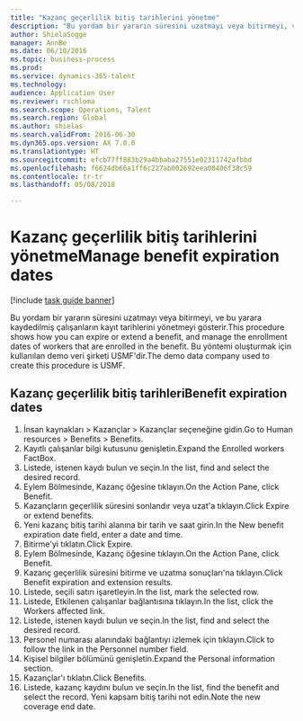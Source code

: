 ```yaml
--- 
title: "Kazanç geçerlilik bitiş tarihlerini yönetme"
description: "Bu yordam bir yararın süresini uzatmayı veya bitirmeyi, ve bu yarara kaydedilmiş çalışanların kayıt tarihlerini yönetmeyi gösterir."
author: ShielaSogge
manager: AnnBe
ms.date: 06/10/2016
ms.topic: business-process
ms.prod: 
ms.service: dynamics-365-talent
ms.technology: 
audience: Application User
ms.reviewer: rschloma
ms.search.scope: Operations, Talent
ms.search.region: Global
ms.author: shielas
ms.search.validFrom: 2016-06-30
ms.dyn365.ops.version: AX 7.0.0
ms.translationtype: HT
ms.sourcegitcommit: efcb77ff883b29a4bbaba27551e02311742afbbd
ms.openlocfilehash: f6624db66a1ff6c227ab002692eea08406f38c59
ms.contentlocale: tr-tr
ms.lasthandoff: 05/08/2018

---
```

# <a name="manage-benefit-expiration-dates"></a><span data-ttu-id="3077b-103">Kazanç geçerlilik bitiş tarihlerini yönetme</span><span class="sxs-lookup"><span data-stu-id="3077b-103">Manage benefit expiration dates</span></span>

[!include [task guide banner](../../includes/task-guide-banner.md)]

<span data-ttu-id="3077b-104">Bu yordam bir yararın süresini uzatmayı veya bitirmeyi, ve bu yarara kaydedilmiş çalışanların kayıt tarihlerini yönetmeyi gösterir.</span><span class="sxs-lookup"><span data-stu-id="3077b-104">This procedure shows how you can expire or extend a benefit, and manage the enrollment dates of workers that are enrolled in the benefit.</span></span> <span data-ttu-id="3077b-105">Bu yöntemi oluşturmak için kullanılan demo veri şirketi USMF'dir.</span><span class="sxs-lookup"><span data-stu-id="3077b-105">The demo data company used to create this procedure is USMF.</span></span>


## <a name="benefit-expiration-dates"></a><span data-ttu-id="3077b-106">Kazanç geçerlilik bitiş tarihleri</span><span class="sxs-lookup"><span data-stu-id="3077b-106">Benefit expiration dates</span></span>
1. <span data-ttu-id="3077b-107">İnsan kaynakları > Kazançlar > Kazançlar seçeneğine gidin.</span><span class="sxs-lookup"><span data-stu-id="3077b-107">Go to Human resources > Benefits > Benefits.</span></span>
2. <span data-ttu-id="3077b-108">Kayıtlı çalışanlar bilgi kutusunu genişletin.</span><span class="sxs-lookup"><span data-stu-id="3077b-108">Expand the Enrolled workers FactBox.</span></span>
3. <span data-ttu-id="3077b-109">Listede, istenen kaydı bulun ve seçin.</span><span class="sxs-lookup"><span data-stu-id="3077b-109">In the list, find and select the desired record.</span></span>
4. <span data-ttu-id="3077b-110">Eylem Bölmesinde, Kazanç öğesine tıklayın.</span><span class="sxs-lookup"><span data-stu-id="3077b-110">On the Action Pane, click Benefit.</span></span>
5. <span data-ttu-id="3077b-111">Kazançların geçerlilik süresini sonlandır veya uzat'a tıklayın.</span><span class="sxs-lookup"><span data-stu-id="3077b-111">Click Expire or extend benefits.</span></span>
6. <span data-ttu-id="3077b-112">Yeni kazanç bitiş tarihi alanına bir tarih ve saat girin.</span><span class="sxs-lookup"><span data-stu-id="3077b-112">In the New benefit expiration date field, enter a date and time.</span></span>
7. <span data-ttu-id="3077b-113">Bitirme'yi tıklatın.</span><span class="sxs-lookup"><span data-stu-id="3077b-113">Click Expire.</span></span>
8. <span data-ttu-id="3077b-114">Eylem Bölmesinde, Kazanç öğesine tıklayın.</span><span class="sxs-lookup"><span data-stu-id="3077b-114">On the Action Pane, click Benefit.</span></span>
9. <span data-ttu-id="3077b-115">Kazanç geçerlilik süresini bitirme ve uzatma sonuçları'na tıklayın.</span><span class="sxs-lookup"><span data-stu-id="3077b-115">Click Benefit expiration and extension results.</span></span>
10. <span data-ttu-id="3077b-116">Listede, seçili satırı işaretleyin.</span><span class="sxs-lookup"><span data-stu-id="3077b-116">In the list, mark the selected row.</span></span>
11. <span data-ttu-id="3077b-117">Listede, Etkilenen çalışanlar bağlantısına tıklayın.</span><span class="sxs-lookup"><span data-stu-id="3077b-117">In the list, click the Workers affected link.</span></span>
12. <span data-ttu-id="3077b-118">Listede, istenen kaydı bulun ve seçin.</span><span class="sxs-lookup"><span data-stu-id="3077b-118">In the list, find and select the desired record.</span></span>
13. <span data-ttu-id="3077b-119">Personel numarası alanındaki bağlantıyı izlemek için tıklayın.</span><span class="sxs-lookup"><span data-stu-id="3077b-119">Click to follow the link in the Personnel number field.</span></span>
14. <span data-ttu-id="3077b-120">Kişisel bilgiler bölümünü genişletin.</span><span class="sxs-lookup"><span data-stu-id="3077b-120">Expand the Personal information section.</span></span>
15. <span data-ttu-id="3077b-121">Kazançlar'ı tıklatın.</span><span class="sxs-lookup"><span data-stu-id="3077b-121">Click Benefits.</span></span>
16. <span data-ttu-id="3077b-122">Listede, kazanç kaydını bulun ve seçin.</span><span class="sxs-lookup"><span data-stu-id="3077b-122">In the list, find the benefit and select the record.</span></span> <span data-ttu-id="3077b-123">Yeni kapsam bitiş tarihi not edin.</span><span class="sxs-lookup"><span data-stu-id="3077b-123">Note the new coverage end date.</span></span>


